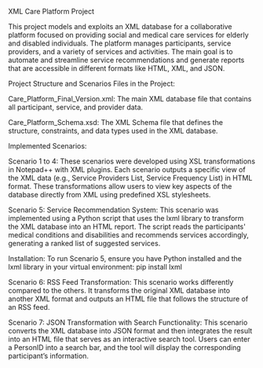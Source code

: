 XML Care Platform Project

This project models and exploits an XML database for a collaborative platform focused on providing social and medical care services for elderly and disabled individuals. The platform manages participants, service providers, and a variety of services and activities. The main goal is to automate and streamline service recommendations and generate reports that are accessible in different formats like HTML, XML, and JSON.

Project Structure and Scenarios
Files in the Project:

Care_Platform_Final_Version.xml:
The main XML database file that contains all participant, service, and provider data.

Care_Platform_Schema.xsd:
The XML Schema file that defines the structure, constraints, and data types used in the XML database.

Implemented Scenarios:

Scenario 1 to 4:
These scenarios were developed using XSL transformations in Notepad++ with XML plugins. Each scenario outputs a specific view of the XML data (e.g., Service Providers List, Service Frequency List) in HTML format. These transformations allow users to view key aspects of the database directly from XML using predefined XSL stylesheets.

Scenario 5: Service Recommendation System:
This scenario was implemented using a Python script that uses the lxml library to transform the XML database into an HTML report. The script reads the participants' medical conditions and disabilities and recommends services accordingly, generating a ranked list of suggested services.

Installation:
To run Scenario 5, ensure you have Python installed and the lxml library in your virtual environment:
pip install lxml


Scenario 6: RSS Feed Transformation:
This scenario works differently compared to the others. It transforms the original XML database into another XML format and outputs an HTML file that follows the structure of an RSS feed. 

Scenario 7: JSON Transformation with Search Functionality:
This scenario converts the XML database into JSON format and then integrates the result into an HTML file that serves as an interactive search tool. Users can enter a PersonID into a search bar, and the tool will display the corresponding participant’s information.